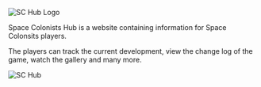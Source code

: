 ![SC Hub Logo](http://i.imgur.com/im6Idgz.png)

Space Colonists Hub is a website containing information for Space Colonsits players.


The players can track the current development, view the change log of the game, watch the gallery and many more. 

![SC Hub](http://i.imgur.com/5e5Q71K.png)
